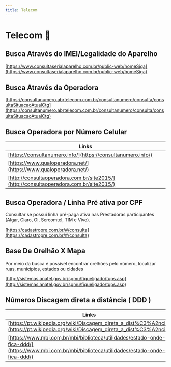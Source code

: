 ```yaml
---
title: Telecom
---
```

# Telecom 📡

## Busca Através do IMEI/Legalidade do Aparelho
[https://www.consultaserialaparelho.com.br/public-web/homeSiga](https://www.consultaserialaparelho.com.br/public-web/homeSiga)

## Busca Através da Operadora
[https://consultanumero.abrtelecom.com.br/consultanumero/consulta/consultaSituacaoAtualCtg](https://consultanumero.abrtelecom.com.br/consultanumero/consulta/consultaSituacaoAtualCtg)

## Busca Operadora por Número Celular
|Links|
|--|
|[https://consultanumero.info/](https://consultanumero.info/)|
|[https://www.qualoperadora.net/](https://www.qualoperadora.net/)|
|[http://consultaoperadora.com.br/site2015/](http://consultaoperadora.com.br/site2015/)|

## Busca Operadora / Linha Pré ativa por CPF 
Consultar se possui linha pré-paga ativa nas Prestadoras participantes (Algar, Claro, Oi, Sercomtel, TIM e Vivo).

[https://cadastropre.com.br/#/consulta](https://cadastropre.com.br/#/consulta)

## Base De Orelhão X Mapa
Por meio da busca é possível encontrar orelhões pelo número, localizar ruas, municípios, estados ou cidades

[http://sistemas.anatel.gov.br/sgmu/fiqueligado/tups.asp](http://sistemas.anatel.gov.br/sgmu/fiqueligado/tups.asp)

## Números Discagem direta a distância ( DDD )
|Links|
|--|
|[https://pt.wikipedia.org/wiki/Discagem_direta_a_dist%C3%A2ncia](https://pt.wikipedia.org/wiki/Discagem_direta_a_dist%C3%A2ncia)|
|[https://www.mbi.com.br/mbi/biblioteca/utilidades/estado-onde-fica-ddd/](https://www.mbi.com.br/mbi/biblioteca/utilidades/estado-onde-fica-ddd/)|